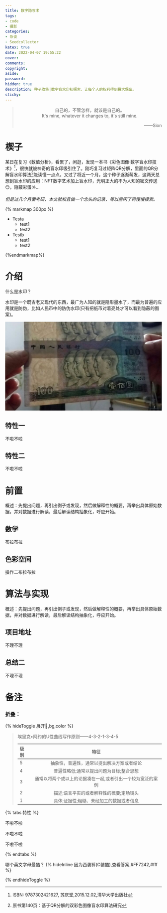 ```yaml
---
title: 数字隐写术
tags:
- code
- 摄影
categories:
- 杂谈
- Seedcollector
katex: true
date: 2022-04-07 19:55:22
cover:
comments:
copyright:
aside:
password: 
hidden: true
description: 种子收集|数字盲水印初探索，让每个人的权利得到最大保留。
sticky:
---
```


> <center>自己的，不管怎样，就该是自己的。</center>
> <center>It's mine, whatever it changes to, it's still mine.</center>
> <p align="right">——Sion</p>

# 楔子

某日在复习《数值分析》，看累了，闲逛，发现一本书《彩色图像·数字盲水印技术》[^1]，很快就被神奇的盲水印吸引住了。刚巧复习过矩阵QR分解，里面的QR分解盲水印算法[^2]能读懂一点点。又过了将近一个月，这个种子逐渐萌发，这两天总想到盲水印的应用：NFT数字艺术加上盲水印，光明正大的不为人知的密文传送😏，隐蔽彩蛋🪅…

*但是过几个月要考研，本文就权且做一个念头的记录，等以后闲了再慢慢摸索。*

{% markmap 300px %}

- Testa
  - test1
  - test2
- Testb
  - test1
  - test2  

{%endmarkmap%}

# 介绍

什么是水印？

水印是一个既古老又现代的东西，最广为人知的就是隐形墨水了，而最为普遍的应用就是防伪，比如人民币中的防伪水印(只有把纸币对着亮处才可以看到隐蔽的图案)。

![人民币水印](../../images/image-20220409211702567.png)

## 特性一

不啦不啦

## 特性二

不啦不啦

# 前置

概述：先提出问题，再引出例子或发现，然后做解释性的概要，再举出具体原始数据，并对数据进行解读，最后解读结构抽象化，呼应开始。

## 数学

布拉布拉

## 色彩空间

<div id= "操作二" > 操作二布拉布拉  </div>

# 算法与实现

概述：先提出问题，再引出例子或发现，然后做解释性的概要，再举出具体原始数据，并对数据进行解读，最后解读结构抽象化，呼应开始。

## 项目地址

不理不理

## 总结二

不理不理

# 备注

### 折叠：

{% hideToggle 展开🎁,bg,color %}


> 埃里克•阿约的U性曲线写作原则——4-3-2-1-3-4-5
>
> | 级别 |                            特征                             |
> | :--- | :---------------------------------------------------------: |
> | 5    |         抽象性，普遍性，通常以提出解决方案或者结论          |
> | 4    |          普遍性略低;通常以提出问题为目标;整合思想           |
> | 3    | 通常以将两个或以上的论据凑在一起,或者引出一个较为宽泛的案例 |
> | 2    |          描述;语言平实的或者解释性的概要;定场镜头           |
> | 1    |          具体;证据性;粗糙、未经加工的数据或者信息           |
>

{% tabs 特性 %}
<!-- tab 示例一 -->
不啦不啦
<!-- endtab -->

<!-- tab 示例二@fab fa-apple -->
不啦不啦
<!-- endtab -->

<!-- tab 示例三@fas fa-bomb -->
不啦不啦
<!-- endtab -->
{% endtabs %}

哪个英文字母最酷？ {% hideInline 因为西装裤(C装酷),查看答案,#FF7242,#fff %}



{% endhideToggle %}

[^1]: ISBN: 9787302421627, 苏庆堂,2015.12.02,清华大学出版社
[^2]: 原书第140页：基于QR分解的双彩色图像盲水印算法研究
